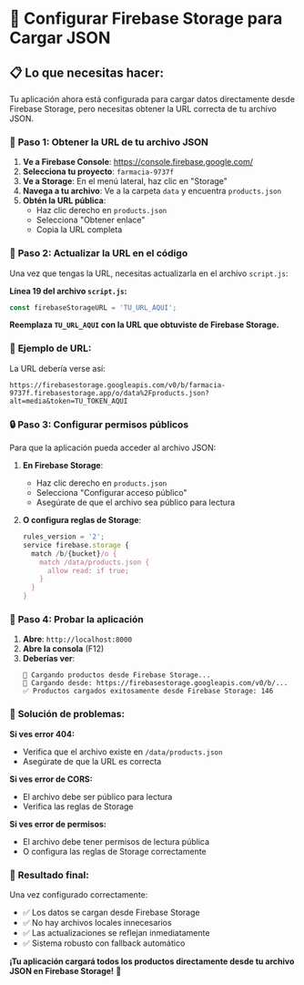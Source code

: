 # 🔧 Configurar Firebase Storage para Cargar JSON

## 📋 **Lo que necesitas hacer:**

Tu aplicación ahora está configurada para cargar datos directamente desde Firebase Storage, pero necesitas obtener la URL correcta de tu archivo JSON.

### 🎯 **Paso 1: Obtener la URL de tu archivo JSON**

1. **Ve a Firebase Console**: https://console.firebase.google.com/
2. **Selecciona tu proyecto**: `farmacia-9737f`
3. **Ve a Storage**: En el menú lateral, haz clic en "Storage"
4. **Navega a tu archivo**: Ve a la carpeta `data` y encuentra `products.json`
5. **Obtén la URL pública**:
   - Haz clic derecho en `products.json`
   - Selecciona "Obtener enlace"
   - Copia la URL completa

### 🔗 **Paso 2: Actualizar la URL en el código**

Una vez que tengas la URL, necesitas actualizarla en el archivo `script.js`:

**Línea 19 del archivo `script.js`:**
```javascript
const firebaseStorageURL = 'TU_URL_AQUI';
```

**Reemplaza `TU_URL_AQUI` con la URL que obtuviste de Firebase Storage.**

### 📝 **Ejemplo de URL:**

La URL debería verse así:
```
https://firebasestorage.googleapis.com/v0/b/farmacia-9737f.firebasestorage.app/o/data%2Fproducts.json?alt=media&token=TU_TOKEN_AQUI
```

### 🔒 **Paso 3: Configurar permisos públicos**

Para que la aplicación pueda acceder al archivo JSON:

1. **En Firebase Storage**:
   - Haz clic derecho en `products.json`
   - Selecciona "Configurar acceso público"
   - Asegúrate de que el archivo sea público para lectura

2. **O configura reglas de Storage**:
   ```javascript
   rules_version = '2';
   service firebase.storage {
     match /b/{bucket}/o {
       match /data/products.json {
         allow read: if true;
       }
     }
   }
   ```

### 🧪 **Paso 4: Probar la aplicación**

1. **Abre**: `http://localhost:8000`
2. **Abre la consola** (F12)
3. **Deberías ver**:
   ```
   🔄 Cargando productos desde Firebase Storage...
   📁 Cargando desde: https://firebasestorage.googleapis.com/v0/b/...
   ✅ Productos cargados exitosamente desde Firebase Storage: 146
   ```

### 🚨 **Solución de problemas:**

**Si ves error 404:**
- Verifica que el archivo existe en `/data/products.json`
- Asegúrate de que la URL es correcta

**Si ves error de CORS:**
- El archivo debe ser público para lectura
- Verifica las reglas de Storage

**Si ves error de permisos:**
- El archivo debe tener permisos de lectura pública
- O configura las reglas de Storage correctamente

### 🎉 **Resultado final:**

Una vez configurado correctamente:
- ✅ Los datos se cargan desde Firebase Storage
- ✅ No hay archivos locales innecesarios
- ✅ Las actualizaciones se reflejan inmediatamente
- ✅ Sistema robusto con fallback automático

**¡Tu aplicación cargará todos los productos directamente desde tu archivo JSON en Firebase Storage!** 🚀
